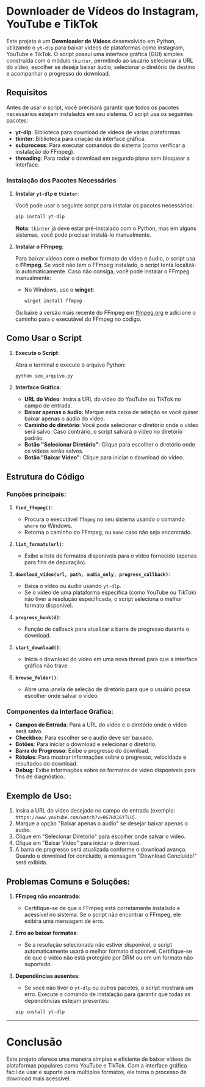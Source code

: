 
# **Downloader de Vídeos do Instagram, YouTube e TikTok**

Este projeto é um **Downloader de Vídeos** desenvolvido em Python, utilizando o `yt-dlp` para baixar vídeos de plataformas como instagram, YouTube e TikTok. O script possui uma interface gráfica (GUI) simples construída com o módulo `tkinter`, permitindo ao usuário selecionar a URL do vídeo, escolher se deseja baixar áudio, selecionar o diretório de destino e acompanhar o progresso do download.

## **Requisitos**

Antes de usar o script, você precisará garantir que todos os pacotes necessários estejam instalados em seu sistema. O script usa os seguintes pacotes:

- **yt-dlp**: Biblioteca para download de vídeos de várias plataformas.
- **tkinter**: Biblioteca para criação da interface gráfica.
- **subprocess**: Para executar comandos do sistema (como verificar a instalação do FFmpeg).
- **threading**: Para rodar o download em segundo plano sem bloquear a interface.

### **Instalação dos Pacotes Necessários**

1. **Instalar `yt-dlp` e `tkinter`**:

   Você pode usar o seguinte script para instalar os pacotes necessários:

   ```bash
   pip install yt-dlp
   ```

   **Nota**: `tkinter` já deve estar pré-instalado com o Python, mas em alguns sistemas, você pode precisar instalá-lo manualmente.

2. **Instalar o FFmpeg**:

   Para baixar vídeos com o melhor formato de vídeo e áudio, o script usa o **FFmpeg**. Se você não tem o FFmpeg instalado, o script tenta localizá-lo automaticamente. Caso não consiga, você pode instalar o FFmpeg manualmente:

   - No Windows, use o **winget**:
   
     ```bash
     winget install ffmpeg
     ```

   Ou baixe a versão mais recente do FFmpeg em [ffmpeg.org](https://ffmpeg.org/download.html) e adicione o caminho para o executável do FFmpeg no código.

## **Como Usar o Script**

1. **Execute o Script**:
   
   Abra o terminal e execute o arquivo Python:

   ```bash
   python seu_arquivo.py
   ```

2. **Interface Gráfica**:
   
   - **URL do Vídeo**: Insira a URL do vídeo do YouTube ou TikTok no campo de entrada.
   - **Baixar apenas o áudio**: Marque esta caixa de seleção se você quiser baixar apenas o áudio do vídeo.
   - **Caminho do diretório**: Você pode selecionar o diretório onde o vídeo será salvo. Caso contrário, o script salvará o vídeo no diretório padrão.
   - **Botão "Selecionar Diretório"**: Clique para escolher o diretório onde os vídeos serão salvos.
   - **Botão "Baixar Vídeo"**: Clique para iniciar o download do vídeo.

## **Estrutura do Código**

### **Funções principais**:

1. **`find_ffmpeg()`**: 
   - Procura o executável `ffmpeg` no seu sistema usando o comando `where` no Windows.
   - Retorna o caminho do FFmpeg, ou `None` caso não seja encontrado.

2. **`list_formats(url)`**:
   - Exibe a lista de formatos disponíveis para o vídeo fornecido (apenas para fins de depuração).

3. **`download_video(url, path, audio_only, progress_callback)`**:
   - Baixa o vídeo ou áudio usando `yt-dlp`.
   - Se o vídeo de uma plataforma específica (como YouTube ou TikTok) não tiver a resolução especificada, o script seleciona o melhor formato disponível.

4. **`progress_hook(d)`**:
   - Função de callback para atualizar a barra de progresso durante o download.

5. **`start_download()`**:
   - Inicia o download do vídeo em uma nova thread para que a interface gráfica não trave.

6. **`browse_folder()`**:
   - Abre uma janela de seleção de diretório para que o usuário possa escolher onde salvar o vídeo.

### **Componentes da Interface Gráfica**:

- **Campos de Entrada**: Para a URL do vídeo e o diretório onde o vídeo será salvo.
- **Checkbox**: Para escolher se o áudio deve ser baixado.
- **Botões**: Para iniciar o download e selecionar o diretório.
- **Barra de Progresso**: Exibe o progresso do download.
- **Rótulos**: Para mostrar informações sobre o progresso, velocidade e resultados do download.
- **Debug**: Exibe informações sobre os formatos de vídeo disponíveis para fins de diagnóstico.

## **Exemplo de Uso**:

1. Insira a URL do vídeo desejado no campo de entrada (exemplo: `https://www.youtube.com/watch?v=0G7HX16YTLU`).
2. Marque a opção "Baixar apenas o áudio" se desejar baixar apenas o áudio.
3. Clique em "Selecionar Diretório" para escolher onde salvar o vídeo.
4. Clique em "Baixar Vídeo" para iniciar o download.
5. A barra de progresso será atualizada conforme o download avança. Quando o download for concluído, a mensagem "Download Concluído!" será exibida.

## **Problemas Comuns e Soluções**:

1. **FFmpeg não encontrado**:
   - Certifique-se de que o FFmpeg está corretamente instalado e acessível no sistema. Se o script não encontrar o FFmpeg, ele exibirá uma mensagem de erro.

2. **Erro ao baixar formatos**:
   - Se a resolução selecionada não estiver disponível, o script automaticamente usará o melhor formato disponível. Certifique-se de que o vídeo não está protegido por DRM ou em um formato não suportado.

3. **Dependências ausentes**:
   - Se você não tiver o `yt-dlp` ou outros pacotes, o script mostrará um erro. Execute o comando de instalação para garantir que todas as dependências estejam presentes:
   
   ```bash
   pip install yt-dlp
   ```

---

# **Conclusão**

Este projeto oferece uma maneira simples e eficiente de baixar vídeos de plataformas populares como YouTube e TikTok. Com a interface gráfica fácil de usar e suporte para múltiplos formatos, ele torna o processo de download mais acessível.
